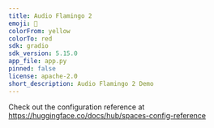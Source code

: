 ```yaml
---
title: Audio Flamingo 2
emoji: 🏃
colorFrom: yellow
colorTo: red
sdk: gradio
sdk_version: 5.15.0
app_file: app.py
pinned: false
license: apache-2.0
short_description: Audio Flamingo 2 Demo
---
```


Check out the configuration reference at https://huggingface.co/docs/hub/spaces-config-reference

